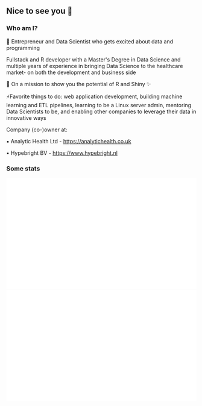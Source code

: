 ## Nice to see you 👋

### Who am I?

🚀 Entrepreneur and Data Scientist who gets excited about data and programming

Fullstack and R developer with a Master's Degree in Data Science and multiple years of experience in bringing Data Science to the healthcare market- on both the development and business side

💙 On a mission to show you the potential of R and Shiny ✨ 

⚡️Favorite things to do: web application development, building machine learning and ETL pipelines, learning to be a Linux server admin, mentoring Data Scientists to be, and enabling other companies to leverage their data in innovative ways

Company (co-)owner at:

▪️ Analytic Health Ltd - https://analytichealth.co.uk

▪️ Hypebright BV - https://www.hypebright.nl

### Some stats

<a href="https://github.com/jstrieb/github-stats">

![](https://github.com/hypebright/github-stats/blob/master/generated/overview.svg)
![](https://github.com/hypebright/github-stats/blob/master/generated/languages.svg)

</a>

